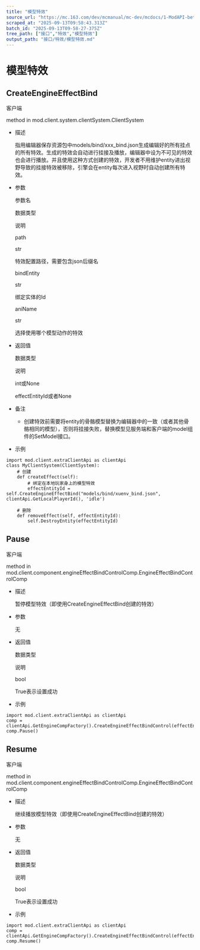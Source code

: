 ```yaml
---
title: "模型特效"
source_url: "https://mc.163.com/dev/mcmanual/mc-dev/mcdocs/1-ModAPI-beta/%E6%8E%A5%E5%8F%A3/%E7%89%B9%E6%95%88/%E6%A8%A1%E5%9E%8B%E7%89%B9%E6%95%88.html?catalog=1"
scraped_at: "2025-09-13T09:58:43.313Z"
batch_id: "2025-09-13T09-58-27-375Z"
tree_path: ["接口","特效","模型特效"]
output_path: "接口/特效/模型特效.md"
---
```


#  模型特效

##  CreateEngineEffectBind

客户端

method in mod.client.system.clientSystem.ClientSystem

*   描述
    
    指用编辑器保存资源包中models/bind/xxx\_bind.json生成编辑好的所有挂点的所有特效。生成的特效会自动进行挂接及播放，编辑器中设为不可见的特效也会进行播放。并且使用这种方式创建的特效，开发者不用维护entity进出视野导致的挂接特效被移除，引擎会在entity每次进入视野时自动创建所有特效。
    
*   参数
    
    参数名
    
    数据类型
    
    说明
    
    path
    
    str
    
    特效配置路径，需要包含json后缀名
    
    bindEntity
    
    str
    
    绑定实体的Id
    
    aniName
    
    str
    
    选择使用哪个模型动作的特效
    
*   返回值
    
    数据类型
    
    说明
    
    int或None
    
    effectEntityId或者None
    
*   备注
    
    *   创建特效前需要将entity的骨骼模型替换为编辑器中的一致（或者其他骨骼相同的模型），否则将挂接失败，替换模型见服务端和客户端的model组件的SetModel接口。
*   示例
    

```
import mod.client.extraClientApi as clientApi
class MyClientSystem(ClientSystem):
    # 创建
    def createEffect(self):
        # 绑定在本地玩家身上的模型特效
        effectEntityId = self.CreateEngineEffectBind("models/bind/xuenv_bind.json", clientApi.GetLocalPlayerId(), 'idle')

    # 删除
    def removeEffect(self, effectEntityId):
        self.DestroyEntity(effectEntityId)

```

##  Pause

客户端

method in mod.client.component.engineEffectBindControlComp.EngineEffectBindControlComp

*   描述
    
    暂停模型特效（即使用CreateEngineEffectBind创建的特效）
    
*   参数
    
    无
    
*   返回值
    
    数据类型
    
    说明
    
    bool
    
    True表示设置成功
    
*   示例
    

```
import mod.client.extraClientApi as clientApi
comp = clientApi.GetEngineCompFactory().CreateEngineEffectBindControl(effectEntityId)
comp.Pause()

```

##  Resume

客户端

method in mod.client.component.engineEffectBindControlComp.EngineEffectBindControlComp

*   描述
    
    继续播放模型特效（即使用CreateEngineEffectBind创建的特效）
    
*   参数
    
    无
    
*   返回值
    
    数据类型
    
    说明
    
    bool
    
    True表示设置成功
    
*   示例
    

```
import mod.client.extraClientApi as clientApi
comp = clientApi.GetEngineCompFactory().CreateEngineEffectBindControl(effectEntityId)
comp.Resume()

```